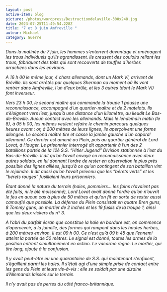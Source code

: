 ```yaml
---
layout: post
active-item: blog
picture: /photos/wordpress/Destructiondelaville-300x248.jpg
date: 2023-07-25T11:49:54.228Z
title: "7 et 8 juin Amfreville "
auteur: Michael
category: Guerre
---
```

*Dans la matinée du 7 juin, les hommes s’enterrent davantage et aménagent les trous individuels qu’ils agrandissent. Ils creusent des couloirs reliant les trous, fabriquent des toits qui sont recouverts de touffes d’herbes arrachées dans les environs.*

*A 16 h 00 le même jour, 4 chars allemands, dont un Mark VI, arrivent de Bréville. Ils sont arrêtés par quelques Sherman au moment où ils vont rentrer dans Amfreville, l’un d’eux brûle, et les 3 autres (dont le Mark VI) font inverseur.*

*Vers 23 h 00, le second maître qui commande la troupe 1 pousse une reconnaissance, accompagné d’un quartier-maître et de 2 matelots. Ils s’éloignent vers l’est, jusqu’à une distance d’un kilomètre, au lieudit Le Bas-de-Bréville. Aucun contact avec les allemands. Mais le lendemain matin (le 8), à 05 h 00, les mêmes veulent refaire le chemin parcouru quelques heures avant : or, à 200 mètres de leurs lignes, ils aperçoivent une forme allongée. Le second maître tire et casse la jambe gauche d’un caporal allemand. Ce dernier est amené au Plein, puis au quartier général de Lord Lovat, à Hauger. Le prisonnier interrogé dit appartenir à l’un des 2 bataillons portés de la 12è S.S. “Hitler Jugend” Division stationnée à l’est du Bas-de-Bréville. Il dit qu’on l’avait envoyé en reconnaissance avec deux autres soldats, en lui donnant l’ordre de rester en observation le plus près possible des lignes alliées, jusqu’à ce qu’un contingent de son bataillon vint le rejoindre. Il dit aussi qu’on l’avait prévenu que les “bérets verts” et les “bérets rouges” fusillaient leurs prisonniers.*

*Étant donné la nature du terrain (haies, pommiers… les foins n’avaient pas été faits, ni le blé moissonné), Lord Lovat avait donné l’ordre qu’on n’ouvrit le feu en aucun cas à plus de 50 mètres et qu’on fit en sorte de rester aussi camouflé que possible. La défense du Plein consistait en quatre Bren guns, 8 Tommy guns, un mortier de 2 inches et les 19 fusils de la troupe 1, ainsi que les deux vickers du n° 3.*

*A l’abri du parfait écran que constitue la haie en bordure est, on commence d’apercevoir, à la jumelle, des formes qui rampent dans les hautes herbes, à 200 mètres environ. Il est 09 h 00. Ce n’est qu’à 09 h 45 que l’ennemi atteint la portée de 50 mètres. Le signal est donné, toutes les armes de la position entrent simultanément en action. Le vacarme règne. Le mortier, qui tire long, ajoute à la confusion.*

*Il y avait peut-être eu une quarantaine de S.S. qui maintenant s’enfuient, s’égaillent parmi les haies. Il s’était agi d’une simple prise de contact entre les gens du Plein et leurs vis-à-vis : elle se soldait par une dizaine d’Allemands laissés sur le terrain.*

*Il n’y avait pas de pertes du côté franco-britannique.*